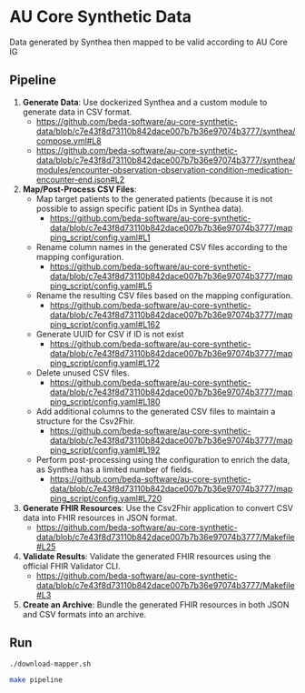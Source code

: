 
# AU Core Synthetic Data

Data generated by Synthea then mapped to be valid according to AU Core IG

## Pipeline

1. **Generate Data**: Use dockerized Synthea and a custom module to generate data in CSV format.
    * https://github.com/beda-software/au-core-synthetic-data/blob/c7e43f8d73110b842dace007b7b36e97074b3777/synthea/compose.yml#L8
    * https://github.com/beda-software/au-core-synthetic-data/blob/c7e43f8d73110b842dace007b7b36e97074b3777/synthea/modules/encounter-observation-observation-condition-medication-encounter-end.json#L2
2. **Map/Post-Process CSV Files**:
    * Map target patients to the generated patients (because it is not possible to assign specific patient IDs in Synthea data).
      * https://github.com/beda-software/au-core-synthetic-data/blob/c7e43f8d73110b842dace007b7b36e97074b3777/mapping_script/config.yaml#L1
    * Rename column names in the generated CSV files according to the mapping configuration.
      * https://github.com/beda-software/au-core-synthetic-data/blob/c7e43f8d73110b842dace007b7b36e97074b3777/mapping_script/config.yaml#L5
    * Rename the resulting CSV files based on the mapping configuration.
      * https://github.com/beda-software/au-core-synthetic-data/blob/c7e43f8d73110b842dace007b7b36e97074b3777/mapping_script/config.yaml#L162
    * Generate UUID for CSV if ID is not exist
      * https://github.com/beda-software/au-core-synthetic-data/blob/c7e43f8d73110b842dace007b7b36e97074b3777/mapping_script/config.yaml#L172
    * Delete unused CSV files.
      * https://github.com/beda-software/au-core-synthetic-data/blob/c7e43f8d73110b842dace007b7b36e97074b3777/mapping_script/config.yaml#L180
    * Add additional columns to the generated CSV files to maintain a structure for the Csv2Fhir.
      * https://github.com/beda-software/au-core-synthetic-data/blob/c7e43f8d73110b842dace007b7b36e97074b3777/mapping_script/config.yaml#L192
    * Perform post-processing using the configuration to enrich the data, as Synthea has a limited number of fields.
      * https://github.com/beda-software/au-core-synthetic-data/blob/c7e43f8d73110b842dace007b7b36e97074b3777/mapping_script/config.yaml#L720
3. **Generate FHIR Resources**: Use the Csv2Fhir application to convert CSV data into FHIR resources in JSON format.
    * https://github.com/beda-software/au-core-synthetic-data/blob/c7e43f8d73110b842dace007b7b36e97074b3777/Makefile#L25
4. **Validate Results**: Validate the generated FHIR resources using the official FHIR Validator CLI.
   * https://github.com/beda-software/au-core-synthetic-data/blob/c7e43f8d73110b842dace007b7b36e97074b3777/Makefile#L3
5. **Create an Archive**: Bundle the generated FHIR resources in both JSON and CSV formats into an archive.

## Run

```bash
./download-mapper.sh
```

``` bash
make pipeline
```

